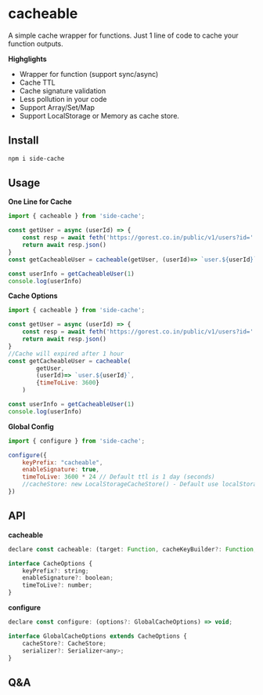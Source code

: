# cacheable
A simple cache wrapper for functions. Just 1 line of code to cache your function outputs.

**Highglights**
- Wrapper for function (support sync/async)
- Cache TTL
- Cache signature validation
- Less pollution in your code
- Support Array/Set/Map
- Support LocalStorage or Memory as cache store.


## Install
```bash
npm i side-cache
```


## Usage

**One Line for Cache**
```javascript
import { cacheable } from 'side-cache';

const getUser = async (userId) => {
    const resp = await feth('https://gorest.co.in/public/v1/users?id=' + userId);
    return await resp.json()
}
const getCacheableUser = cacheable(getUser, (userId)=> `user.${userId}`)

const userInfo = getCacheableUser(1)
console.log(userInfo)
```


**Cache Options**
```javascript
import { cacheable } from 'side-cache';

const getUser = async (userId) => {
    const resp = await feth('https://gorest.co.in/public/v1/users?id=' + userId);
    return await resp.json()
}
//Cache will expired after 1 hour
const getCacheableUser = cacheable(
        getUser, 
        (userId)=> `user.${userId}`, 
        {timeToLive: 3600}
    )

const userInfo = getCacheableUser(1)
console.log(userInfo)
```

**Global Config**
```javascript
import { configure } from 'side-cache';

configure({
    keyPrefix: "cacheable",
    enableSignature: true,
    timeToLive: 3600 * 24 // Default ttl is 1 day (seconds)
    //cacheStore: new LocalStorageCacheStore() - Default use localStorange as storage.
})

```

## API
**cacheable**
```javascript
declare const cacheable: (target: Function, cacheKeyBuilder?: Function, options?: CacheOptions) => any;

interface CacheOptions {
    keyPrefix?: string;
    enableSignature?: boolean;
    timeToLive?: number;
}
```
**configure**
```javascript
declare const configure: (options?: GlobalCacheOptions) => void;

interface GlobalCacheOptions extends CacheOptions {
    cacheStore?: CacheStore;
    serializer?: Serializer<any>;
}
```


## Q&A
